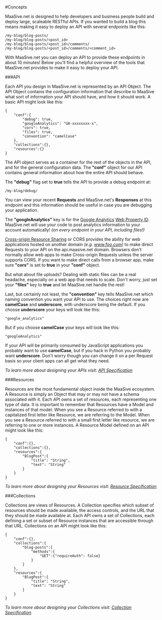 #Concepts

MaaSive.net is designed to help developers and business people build and deploy large, scaleable RESTful APIs.  If you wanted to build a blog this means making it easy to deploy an API with several endpoints like this:

    /my-blog/blog-posts/
    /my-blog/blog-posts/<post_id>
    /my-blog/blog-posts/<post_id>/comments/
    /my-blog/blog-posts/<post_id>/comments/<comment_id>

With MaaSive.net you can deploy an API to provide these endpoints in about 10 minutes!  Below you'll find a helpful overview of the tools that MaaSive.net provides to make it easy to deploy your API.

###API

Each API you design in MaaSive.net is represented by an API Object.  The API Object contains the configuration information that describe to MaaSive what sort of information your API should have, and how it should work.  A basic API might look like this:

    {
        "conf":{
            "debug": true,
            "googleAnalytics": "UA-xxxxxxxx-x",
            "cors": true,
            "files": true,
            "convention": "camelCase"
        },
        "collections":{},
        "resources":{}
    }

The API object serves as a container for the rest of the objects in the API, and for the general configuration data.  The **"conf"** object for our API contains general information about how the entire API should behave.  

The **"debug"** flag set to **true** tells the API to provide a debug endpoint at:

    /my-blog/debug/
    
You can view your recent **Requests** and MaaSive.net's **Responses** at this endpoint and this information should be useful in case you are debugging your application.

The **"googleAnalytics"** key is for the [Google Analytics](http://www.google.com/analytics/) [Web Property ID](https://support.google.com/analytics/answer/1008015?hl=en&ref_topic=1727146).  MaaSive.net will use your code to post analytics information to your account automatically! *(on every endpoint in your API, including files!)*

[Cross-origin Resource Sharing](http://en.wikipedia.org/wiki/Cross-origin_resource_sharing) or CORS provides the ability for web applications hosted on another domain *(e.g. www.foo.com)* to make direct Requests to your API on the api.maasive.net domain.  Browsers don't normally allow web apps to make Cross-origin Requests unless the server supports CORS.  If you want to make direct calls from a browser app, make sure **"cors"** is set to **true** in your **"conf"** object.

But what about file uploads?  Dealing with static files can be a real headache, especially on a web app that needs to scale.  Don't worry, just set your **"files"** key to **true** and let MaaSive.net handle the rest!

Last, but certainly not least, the **"convention"** key tells MaaSive.net which naming convention you want your API to use.  The choices right now are **camelCase** and **underscore**, with underscore being the default.  If you choose **underscore** your keys will look like this:

    "google_analytics"
    
But if you choose **camelCase** your keys will look like this:

    "googleAnalytics"
    
If your API will be primarily consumed by JavaScript applications you probably want to use **camelCase**, but if you hack in Python you probably want **underscore**.  Don't worry though you can change it on a per Request basis so your client apps can all get what they need.

*To learn more about designing your APIs visit: [API Specification](#/docs/specification/api-spec)*

###Resources

Resources are the most fundamental object inside the MaaSive ecosystem.  A Resource is simply an Object that may or may not have a schema associated with it.  Each API owns a set of resources, each representing one type of data.  It is important to remember that Resources have a Model and instances of that model.  When you see a Resource referred to with a capitalized first letter like Resource, we are referring to the Model.  When you see a Resource referred to with a small first letter like resource, we are referring to one or more instances.  A Resource Model defined on an API might look like this:

    {
        "conf":{},
        "collections":{},
        "resources":{
            "BlogPost":{
                "title": "String",
                "text": "String"
            }
        }
    }

*To learn more about designing your Resources visit: [Resource Specification](#/docs/specification/resources)*

###Collections

Collections are views of Resources.  A Collection specifies which subset of resources should be made available, the access controls, and the URL that they should be made available at.  Each API owns a set of Collections, each defining a set or subset of Resource instances that are accessible through that URL.  Collections on an API might look like this:

    {
        "conf":{},
        "collections":{
            "blog-posts":{
                "methods":{
                    "GET":{"requireAuth": false}
                }
            }
        },
        "resources":{
            "BlogPost":{
                "title": "String",
                "text": "String"
            }
        }
    }

*To learn more about designing your Collections visit: [Collection Specification](#/docs/specification/collections)*

